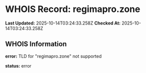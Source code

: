 # WHOIS Record: regimapro.zone

**Last Updated:** 2025-10-14T03:24:33.258Z
**Checked At:** 2025-10-14T03:24:33.258Z

## WHOIS Information

**error:** TLD for "regimapro.zone" not supported

**status:** error


